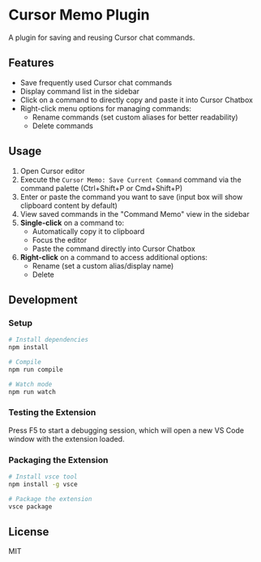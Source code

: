 <!-- @format -->

# Cursor Memo Plugin

A plugin for saving and reusing Cursor chat commands.

## Features

- Save frequently used Cursor chat commands
- Display command list in the sidebar
- Click on a command to directly copy and paste it into Cursor Chatbox
- Right-click menu options for managing commands:
  - Rename commands (set custom aliases for better readability)
  - Delete commands

## Usage

1. Open Cursor editor
2. Execute the `Cursor Memo: Save Current Command` command via the command palette (Ctrl+Shift+P or Cmd+Shift+P)
3. Enter or paste the command you want to save (input box will show clipboard content by default)
4. View saved commands in the "Command Memo" view in the sidebar
5. **Single-click** on a command to:
   - Automatically copy it to clipboard
   - Focus the editor
   - Paste the command directly into Cursor Chatbox
6. **Right-click** on a command to access additional options:
   - Rename (set a custom alias/display name)
   - Delete

## Development

### Setup

```bash
# Install dependencies
npm install

# Compile
npm run compile

# Watch mode
npm run watch
```

### Testing the Extension

Press F5 to start a debugging session, which will open a new VS Code window with the extension loaded.

### Packaging the Extension

```bash
# Install vsce tool
npm install -g vsce

# Package the extension
vsce package
```

## License

MIT
